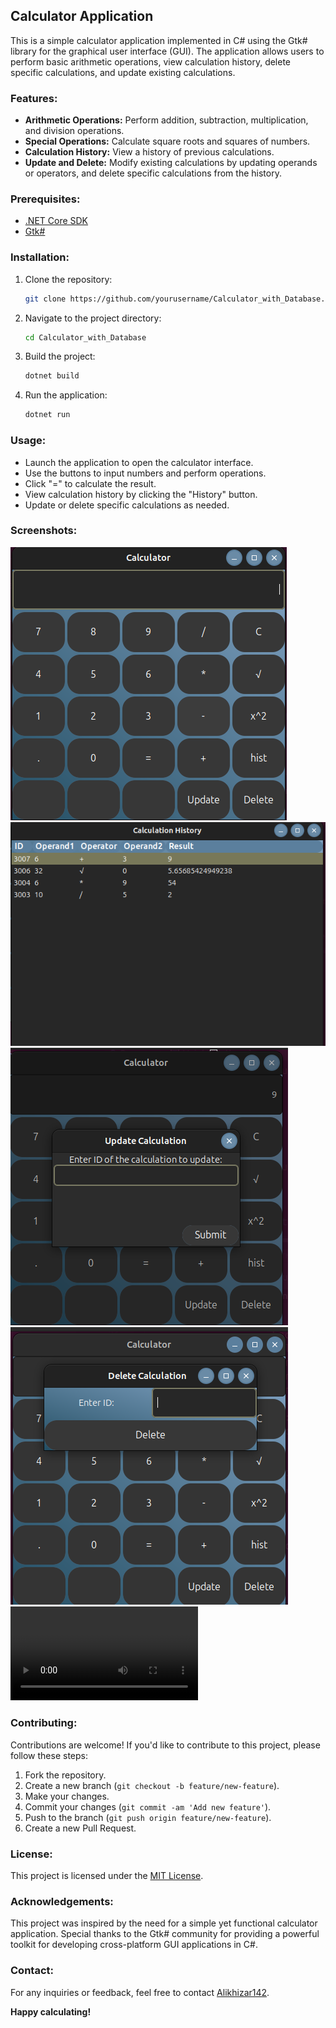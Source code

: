 ## Calculator Application

This is a simple calculator application implemented in C# using the Gtk# library for the graphical user interface (GUI). The application allows users to perform basic arithmetic operations, view calculation history, delete specific calculations, and update existing calculations.

### Features:

- **Arithmetic Operations:** Perform addition, subtraction, multiplication, and division operations.
- **Special Operations:** Calculate square roots and squares of numbers.
- **Calculation History:** View a history of previous calculations.
- **Update and Delete:** Modify existing calculations by updating operands or operators, and delete specific calculations from the history.

### Prerequisites:

- [.NET Core SDK](https://dotnet.microsoft.com/download)
- [Gtk#](https://www.mono-project.com/download/stable/#download-lin)

### Installation:

1. Clone the repository:
   ```bash
   git clone https://github.com/yourusername/Calculator_with_Database.git
   ```
2. Navigate to the project directory:
   ```bash
   cd Calculator_with_Database
   ```
3. Build the project:
   ```bash
   dotnet build
   ```
4. Run the application:
   ```bash
   dotnet run
   ```

### Usage:

- Launch the application to open the calculator interface.
- Use the buttons to input numbers and perform operations.
- Click "=" to calculate the result.
- View calculation history by clicking the "History" button.
- Update or delete specific calculations as needed.

### Screenshots:

![Calculator App](/Screenshots/Calculator.png)
![History](/Screenshots/History.png)
![Update](/Screenshots/update.png)
![Delete](/Screenshots/Delete.png)
![Working_video](/Screenshots/video.mp4)





### Contributing:

Contributions are welcome! If you'd like to contribute to this project, please follow these steps:

1. Fork the repository.
2. Create a new branch (`git checkout -b feature/new-feature`).
3. Make your changes.
4. Commit your changes (`git commit -am 'Add new feature'`).
5. Push to the branch (`git push origin feature/new-feature`).
6. Create a new Pull Request.

### License:

This project is licensed under the [MIT License](/LICENSE).

### Acknowledgements:

This project was inspired by the need for a simple yet functional calculator application. Special thanks to the Gtk# community for providing a powerful toolkit for developing cross-platform GUI applications in C#.

### Contact:

For any inquiries or feedback, feel free to contact [Alikhizar142](mailto:p229269@pwr.nu.edu.pk).

**Happy calculating!**
